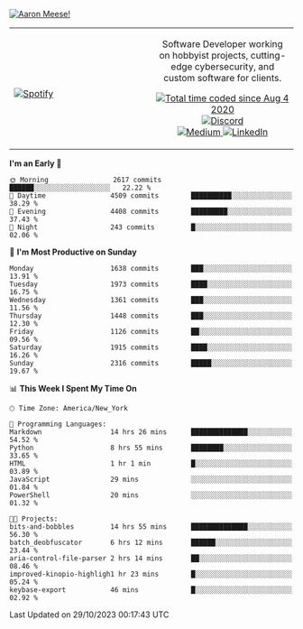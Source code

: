 [![Aaron Meese!](https://user-images.githubusercontent.com/17814535/88975338-a2aabf00-d27f-11ea-963f-8a19608716b4.png)](https://github.com/ajmeese7/readme-ascii "README ASCII")

<!-- Modified from project here: https://github.com/novatorem/novatorem -->
<table width="100%">
  <tr>
  <td width="50%">

&nbsp; <br> [![Spotify](https://ajmeese7.vercel.app/api/spotify)](https://open.spotify.com/user/ajmeese)

  </td>
  <td width="50%">
    <p align="center">
    Software Developer working on hobbyist projects, cutting-edge cybersecurity, and custom software for clients.
    </p>
    <p align="center">
      <a href="https://wakatime.com/@f726891d-3b02-46cd-9b60-e8c59f9e2b14">
        <img src="https://wakatime.com/badge/user/f726891d-3b02-46cd-9b60-e8c59f9e2b14.svg" alt="Total time coded since Aug 4 2020" title="WakaTime" />
      </a>
      <a href="http://link.aaronmeese.com/discord">
        <img src="https://img.shields.io/badge/discord-ajmeese7%234835-369?style=flat-square&logo=discord&logoColor=white&color=purple" alt="Discord" title="Discord">
      </a>
      <br />
      <a href="https://link.aaronmeese.com/medium">
        <img src="https://img.shields.io/badge/medium-ajmeese7-1DB954?style=flat-square&logo=medium&logoColor=white" alt="Medium" title="Medium">
      </a>
      <a href="https://link.aaronmeese.com/linkedin">
        <img src="https://img.shields.io/badge/linkedIn-aaronmeese-1DB954?style=flat-square&logo=linkedin&logoColor=white&color=blue" alt="LinkedIn" title="LinkedIn">
      </a>
    </p>
  </td>

</table>

[//]: <> (The `&nbsp;` is to have Aphelion take up more space)

<!--START_SECTION:waka-->
**I'm an Early 🐤** 

```text
🌞 Morning                2617 commits        ██████░░░░░░░░░░░░░░░░░░░   22.22 % 
🌆 Daytime                4509 commits        ██████████░░░░░░░░░░░░░░░   38.29 % 
🌃 Evening                4408 commits        █████████░░░░░░░░░░░░░░░░   37.43 % 
🌙 Night                  243 commits         █░░░░░░░░░░░░░░░░░░░░░░░░   02.06 % 
```
📅 **I'm Most Productive on Sunday** 

```text
Monday                   1638 commits        ███░░░░░░░░░░░░░░░░░░░░░░   13.91 % 
Tuesday                  1973 commits        ████░░░░░░░░░░░░░░░░░░░░░   16.75 % 
Wednesday                1361 commits        ███░░░░░░░░░░░░░░░░░░░░░░   11.56 % 
Thursday                 1448 commits        ███░░░░░░░░░░░░░░░░░░░░░░   12.30 % 
Friday                   1126 commits        ██░░░░░░░░░░░░░░░░░░░░░░░   09.56 % 
Saturday                 1915 commits        ████░░░░░░░░░░░░░░░░░░░░░   16.26 % 
Sunday                   2316 commits        █████░░░░░░░░░░░░░░░░░░░░   19.67 % 
```


📊 **This Week I Spent My Time On** 

```text
🕑︎ Time Zone: America/New_York

💬 Programming Languages: 
Markdown                 14 hrs 26 mins      ██████████████░░░░░░░░░░░   54.52 % 
Python                   8 hrs 55 mins       ████████░░░░░░░░░░░░░░░░░   33.65 % 
HTML                     1 hr 1 min          █░░░░░░░░░░░░░░░░░░░░░░░░   03.89 % 
JavaScript               29 mins             ░░░░░░░░░░░░░░░░░░░░░░░░░   01.84 % 
PowerShell               20 mins             ░░░░░░░░░░░░░░░░░░░░░░░░░   01.32 % 

🐱‍💻 Projects: 
bits-and-bobbles         14 hrs 55 mins      ██████████████░░░░░░░░░░░   56.30 % 
batch_deobfuscator       6 hrs 12 mins       ██████░░░░░░░░░░░░░░░░░░░   23.44 % 
aria-control-file-parser 2 hrs 14 mins       ██░░░░░░░░░░░░░░░░░░░░░░░   08.46 % 
improved-kinopio-highligh1 hr 23 mins        █░░░░░░░░░░░░░░░░░░░░░░░░   05.24 % 
keybase-export           46 mins             █░░░░░░░░░░░░░░░░░░░░░░░░   02.92 % 
```


 Last Updated on 29/10/2023 00:17:43 UTC
<!--END_SECTION:waka-->
